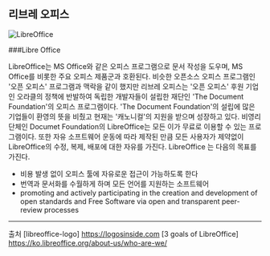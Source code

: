 ## 리브레 오피스

![LibreOffice](https://logosinside.com/uploads/posts/2016-09/libreoffice-logo.png)


###Libre Office

  LibreOffice는 MS Office와 같은 오피스 프로그램으로 문서 작성을 도우며, MS Office를 비롯한 주요 오피스 제품군과 호환된다. 비슷한 오픈소스 오피스 프로그램인 '오픈 오피스' 프로그램과 맥락을 같이 했지만 리브레 오피스는 '오픈 오피스' 후원 기업인 오라클의 정책에 반발하여 독립한 개발자들이 설립한 재단인 'The Document Foundation'의 오피스 프로그램이다. 'The Document Foundation'의 설립에 많은 기업들이 환영의 뜻을 비췄고 현재는 '캐노니컬'의 지원을 받으며 성장하고 있다.
   비영리단체인 Documet Foundation의 LibreOffice는 모든 이가 무료로 이용할 수 있는 프로그램이다. 또한 자유 소프트웨어 운동에 따라 제작된 만큼 모든 사용자가 제약없이 LibreOffice의 수정, 복제, 배포에 대한 자유를 가진다.
    LibreOffice 는 다음의 목표를 가진다.

   - 비용 발생 없이 오피스 툴에 자유로운 접근이 가능하도록 한다
   - 번역과 문서화를 수월하게 하며 모든 언어를 지원하는 소프트웨어
   - promoting and actively participating in the creation and development of open standards and Free Software via open and transparent peer-review processes






 -----------------------------
 출처
 [libreoffice-logo] https://logosinside.com
[3 goals of LibreOffice] https://ko.libreoffice.org/about-us/who-are-we/
